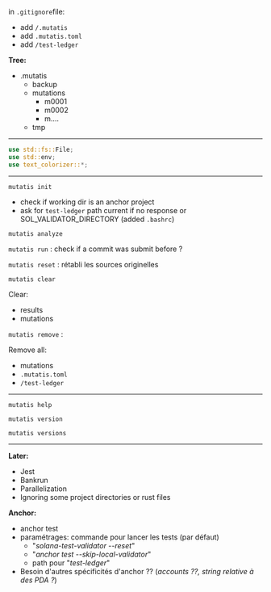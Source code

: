 in `.gitignore`file:
- add `/.mutatis`
- add `.mutatis.toml`
- add `/test-ledger`

**Tree:**
- .mutatis
  - backup
  - mutations
    - m0001
    - m0002
    - m....
  - tmp

--------

```rust
use std::fs::File;
use std::env;
use text_colorizer::*;
```

--------

`mutatis init`
- check if working dir is an anchor project
- ask for `test-ledger` path current if no response or SOL_VALIDATOR_DIRECTORY (added `.bashrc`)

`mutatis analyze`

`mutatis run` : check if a commit was submit before ?

`mutatis reset` : rétabli les sources originelles

`mutatis clear`

Clear:
- results
- mutations

`mutatis remove` :

Remove all:
- mutations
- `.mutatis.toml`
- `/test-ledger`

--------

`mutatis help`

`mutatis version`

`mutatis versions`

--------

**Later:**

- Jest
- Bankrun
- Parallelization
- Ignoring some project directories or rust files

**Anchor:**

- anchor test
- paramétrages: commande pour lancer les tests (par défaut)
  - "_solana-test-validator --reset_"
  - "_anchor test --skip-local-validator_"
  - path pour "_test-ledger_"
- Besoin d'autres spécificités d'anchor ?? (_accounts ??, string relative à des PDA ?_)